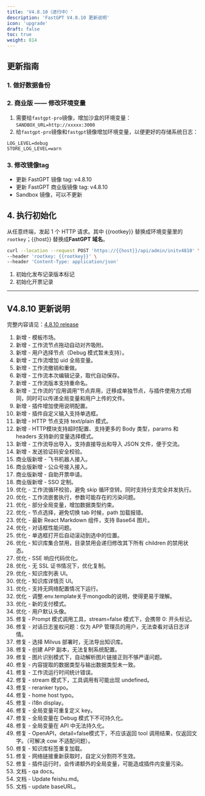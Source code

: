 ```yaml
---
title: 'V4.8.10（进行中）'
description: 'FastGPT V4.8.10 更新说明'
icon: 'upgrade'
draft: false
toc: true
weight: 814
---
```


## 更新指南

### 1. 做好数据备份


### 2. 商业版 —— 修改环境变量

1. 需要给`fastgpt-pro`镜像，增加沙盒的环境变量：`SANDBOX_URL=http://xxxxx:3000`
2. 给`fastgpt-pro`镜像和`fastgpt`镜像增加环境变量，以便更好的存储系统日志：

```
LOG_LEVEL=debug
STORE_LOG_LEVEL=warn
```

### 3. 修改镜像tag

- 更新 FastGPT 镜像 tag: v4.8.10
- 更新 FastGPT 商业版镜像 tag: v4.8.10
- Sandbox 镜像，可以不更新

## 4. 执行初始化

从任意终端，发起 1 个 HTTP 请求。其中 {{rootkey}} 替换成环境变量里的 `rootkey`；{{host}} 替换成**FastGPT 域名**。

```bash
curl --location --request POST 'https://{{host}}/api/admin/initv4810' \
--header 'rootkey: {{rootkey}}' \
--header 'Content-Type: application/json'
```

1. 初始化发布记录版本标记
2. 初始化开票记录

-------

## V4.8.10 更新说明

完整内容请见：[4.8.10 release](https://github.com/labring/FastGPT/releases/tag/v4.8.10-alpha)

1. 新增 - 模板市场。
2. 新增 - 工作流节点拖动自动对齐吸附。
3. 新增 - 用户选择节点（Debug 模式暂未支持）。
4. 新增 - 工作流增加 uid 全局变量。
5. 新增 - 工作流撤销和重做。
6. 新增 - 工作流本次编辑记录，取代自动保存。
7. 新增 - 工作流版本支持重命名。
8. 新增 - 工作流的“应用调用”节点弃用，迁移成单独节点，与插件使用方式相同，同时可以传递全局变量和用户上传的文件。
9. 新增 - 插件增加使用说明配置。
10. 新增 - 插件自定义输入支持单选框。
11. 新增 - HTTP 节点支持 text/plain 模式。
12. 新增 - HTTP模块支持超时配置、支持更多的 Body 类型，params 和 headers 支持新的变量选择模式。
13. 新增 - 工作流导出导入，支持直接导出和导入 JSON 文件，便于交流。
14. 新增 - 发送验证码安全校验。
15. 商业版新增 - 飞书机器人接入。
16. 商业版新增 - 公众号接入接入。
17. 商业版新增 - 自助开票申请。
18. 商业版新增 - SSO 定制。
19. 优化 - 工作流循环校验，避免 skip 循环空转。同时支持分支完全并发执行。
20. 优化 - 工作流嵌套执行，参数可能存在的污染问题。
21. 优化 - 部分全局变量，增加数据类型约束。
22. 优化 - 节点选择，避免切换 tab 时候，path 加载报错。
23. 优化 - 最新 React Markdown 组件，支持 Base64 图片。
24. 优化 - 对话框性能问题。
25. 优化 - 单选框打开后自动滚动到选中的位置。
26. 优化 - 知识库集合禁用，目录禁用会递归修改其下所有 children 的禁用状态。
27. 优化 - SSE 响应代码优化。
28. 优化 - 无 SSL 证书情况下，优化复制。
29. 优化 - 知识库列表 UI。
30. 优化 - 知识库详情页 UI。
31. 优化 - 支持无网络配置情况下运行。
32. 优化 - 调整.env.template关于mongodb的说明，使得更易于理解。
33. 优化 - 新的支付模式。
34. 优化 - 用户默认头像。
35. 修复 - Prompt 模式调用工具，stream=false 模式下，会携带 0: 开头标记。
36. 修复 - 对话日志鉴权问题：仅为 APP 管理员的用户，无法查看对话日志详情。
37. 修复 - 选择 Milvus 部署时，无法导出知识库。
38. 修复 - 创建 APP 副本，无法复制系统配置。
39. 修复 - 图片识别模式下，自动解析图片链接正则不够严谨问题。
40. 修复 - 内容提取的数据类型与输出数据类型未一致。
41. 修复 - 工作流运行时间统计错误。
42. 修复 - stream 模式下，工具调用有可能出现 undefined。
43. 修复 - reranker typo。
44. 修复 - home host typo。
45. 修复 - i18n display。
46. 修复 - 全局变量可重复定义 key。
47. 修复 - 全局变量在 Debug 模式下不可持久化。
48. 修复 - 全局变量在 API 中无法持久化。
49. 修复 - OpenAPI，detail=false模式下，不应该返回 tool 调用结果，仅返回文字。（可解决 cow 不适配问题）。
50. 修复 - 知识库标签重复加载。
51. 修复 - 网络链接重新获取时，自定义分割符不生效。
52. 修复 - 插件运行时，会传递额外的全局变量，可能造成插件内变量污染。
53. 文档 - qa docs。
54. 文档 - Update feishu.md。
55. 文档 - update baseURL。

